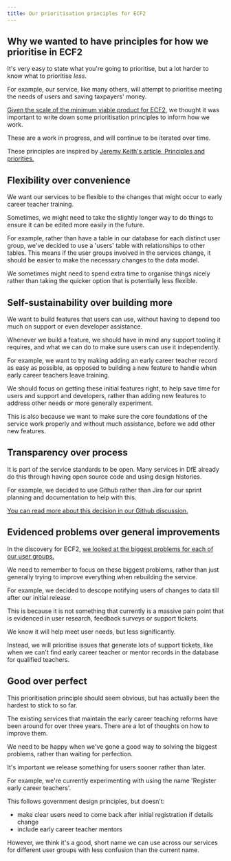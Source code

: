 ```yaml
---
title: Our prioritisation principles for ECF2
---
```


## Why we wanted to have principles for how we prioritise in ECF2

It's very easy to state what you're going to prioritise, but a lot harder to know what to prioritise _less_.

For example, our service, like many others, will attempt to prioritise meeting the needs of users and saving taxpayers' money.

[Given the scale of the minimum viable product for ECF2](https://teacher-cpd.design-history.education.gov.uk/ecf-v2/initial-release-of-ecf-2/), we thought it was important to write down some prioritisation principles to inform how we work.

These are a work in progress, and will continue to be iterated over time.

These principles are inspired by [Jeremy Keith's article, Principles and priorities.](https://medium.com/clear-left-thinking/principles-and-priorities-f7cd29a57a5d)

## Flexibility over convenience

We want our services to be flexible to the changes that might occur to early career teacher training.

Sometimes, we might need to take the slightly longer way to do things to ensure it can be edited more easily in the future.

For example, rather than have a table in our database for each distinct user group, we've decided to use a 'users' table with relationships to other tables. This means if the user groups involved in the services change, it should be easier to make the necessary changes to the data model.

We sometimes might need to spend extra time to organise things nicely rather than taking the quicker option that is potentially less flexible.

## Self-sustainability over building more

We want to build features that users can use, without having to depend too much on support or even developer assistance.

Whenever we build a feature, we should have in mind any support tooling it requires, and what we can do to make sure users can use it independently.

For example, we want to try making adding an early career teacher record as easy as possible, as opposed to building a new feature to handle when early career teachers leave training.

We should focus on getting these initial features right, to help save time for users and support and developers, rather than adding new features to address other needs or more generally experiment.

This is also because we want to make sure the core foundations of the service work properly and without much assistance, before we add other new features.
## Transparency over process

It is part of the service standards to be open. Many services in DfE already do this through having open source code and using design histories.

For example, we decided to use Github rather than Jira for our sprint planning and documentation to help with this.

[You can read more about this decision in our Github discussion.](https://github.com/DFE-Digital/ecf2/discussions/46)

## Evidenced problems over general improvements

In the discovery for ECF2, [we looked at the biggest problems for each of our user groups.](https://teacher-cpd.design-history.education.gov.uk/ecf-v2/workshop-process/)

We need to remember to focus on these biggest problems, rather than just generally trying to improve everything when rebuilding the service.

For example, we decided to descope notifying users of changes to data till after our initial release.

This is because it is not something that currently is a massive pain point that is evidenced in user research, feedback surveys or support tickets.

We know it will help meet user needs, but less significantly.

Instead, we will prioritise issues that generate lots of support tickets, like when we can't find early career teacher or mentor records in the database for qualified teachers.

## Good over perfect

This prioritisation principle should seem obvious, but has actually been the hardest to stick to so far.

The existing services that maintain the early career teaching reforms have been around for over three years. There are a lot of thoughts on how to improve them.

We need to be happy when we've gone a good way to solving the biggest problems, rather than waiting for perfection.

It's important we release something for users sooner rather than later.

For example, we're currently experimenting with using the name 'Register early career teachers'. 

This follows government design principles, but doesn't:

- make clear users need to come back after initial registration if details change
- include early career teacher mentors

However, we think it's a good, short name we can use across our services for different user groups with less confusion than the current name.
